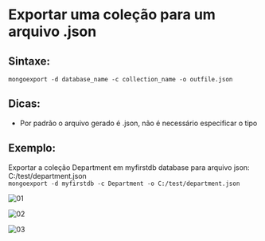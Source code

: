 # Exportar uma coleção para um arquivo .json

## Sintaxe:                  
``` mongoexport -d database_name -c collection_name -o outfile.json ```

## Dicas:
- Por padrão o arquivo gerado é .json, não é necessário especificar o tipo

## Exemplo: 
Exportar a coleção Department em myfirstdb database para arquivo json: C:/test/department.json                            
``` mongoexport -d myfirstdb -c Department -o C:/test/department.json ```

![01](https://raw.githubusercontent.com/brunogoncalves/docs/master/mongodb/imagens/exportjson01.png)

![02](https://raw.githubusercontent.com/brunogoncalves/docs/master/mongodb/imagens/exportjson02.png)

![03](https://raw.githubusercontent.com/brunogoncalves/docs/master/mongodb/imagens/exportjson03.png)


